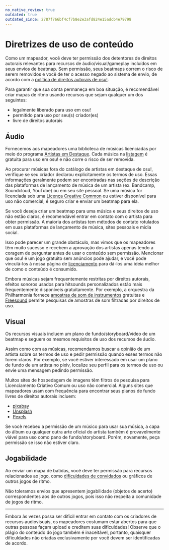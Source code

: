 ```yaml
---
no_native_review: true
outdated: true
outdated_since: 2787f766bf4cf7b8e2e3afd824e15adcb4e79798
---
```


# Diretrizes de uso de conteúdo

Como um mapeador, você deve ter permissão dos detentores de direitos autorais relevantes para recursos de áudio/visual/gameplay incluídos em seus envios de beatmap. Sem permissão, seus beatmaps correm o risco de serem removidos e você de ter o acesso negado ao sistema de envio, de acordo com a [política de direitos autorais de osu!](/wiki/Legal/Copyright).

Para garantir que sua conta permaneça em boa situação, é recomendável criar mapas de ritmo usando recursos que sejam qualquer um dos seguintes:

- legalmente liberado para uso em osu!
- permitido para uso por seu(s) criador(es)
- livre de direitos autorais

## Áudio

Fornecemos aos mapeadores uma biblioteca de músicas licenciadas por meio do programa [Artistas em Destaque](/wiki/Featured_Artists). Cada música na [listagem](https://osu.ppy.sh/beatmaps/artists) é gratuita para uso em osu! e não corre o risco de ser removida.

Ao procurar músicas fora do catálogo de artistas em destaque de osu!, verifique se seu criador declarou explicitamente os termos de uso. Essas informações geralmente podem ser encontradas nas seções de descrição das plataformas de lançamento de música de um artista (ex. Bandcamp, Soundcloud, YouTube) ou em seu site pessoal. Se uma música for licenciada sob uma [Licença Creative Common](https://creativecommons.org/licenses/by-nc-sa/3.0/) ou estiver disponível para uso não comercial, é seguro criar e enviar um beatmap para ela.

Se você deseja criar um beatmap para uma música e seus direitos de uso não estão claros, é recomendável entrar em contato com o artista para obter permissão. A maioria dos artistas tem métodos de contato rotulados em suas plataformas de lançamento de música, sites pessoais e mídia social.

Isso pode parecer um grande obstáculo, mas vimos que os mapeadores têm muito sucesso e recebem a aprovação dos artistas apenas tendo a coragem de perguntar antes de usar o conteúdo sem permissão. Mencionar que osu! é um jogo gratuito sem anúncios pode ajudar, e você pode vinculá-los à nossa página de [licenciamento](/wiki/Legal/Music_Licensing) para dá-los uma ideia melhor de como o conteúdo é consumido.

Embora músicas sejam frequentemente restritas por direitos autorais, efeitos sonoros usados para hitsounds personalizados estão mais frequentemente disponíveis gratuitamente. Por exemplo, a orquestra da Philharmonia fornece [amostras de som de instrumentos](https://philharmonia.co.uk/resources/sound-samples/) gratuitas e [Freesound](https://freesound.org) permite pesquisas de amostras de som filtradas por direitos de uso.

## Visual

Os recursos visuais incluem um plano de fundo/storyboard/vídeo de um beatmap e seguem os mesmos requisitos de uso dos recursos de áudio.

Assim como com as músicas, recomendamos buscar a opinião de um artista sobre os termos de uso e pedir permissão quando esses termos não forem claros. Por exemplo, se você estiver interessado em usar um plano de fundo de um artista no pixiv, localize seu perfil para os termos de uso ou envie uma mensagem pedindo permissão.

Muitos sites de hospedagem de imagens têm filtros de pesquisa para Licenciamento Criativo Comum ou uso não comercial. Alguns sites que mapeadores usam com frequência para encontrar seus planos de fundo livres de direitos autorais incluem:

- [pixabay](https://pixabay.com/)
- [Unsplash](https://unsplash.com/)
- [Pexels](https://www.pexels.com/)

Se você recebeu a permissão de um músico para usar sua música, a capa do álbum ou qualquer outra arte oficial do artista também é provavelmente viável para uso como pano de fundo/storyboard. Porém, novamente, peça permissão se isso não estiver claro.

## Jogabilidade

Ao enviar um mapa de batidas, você deve ter permissão para recursos relacionados ao jogo, como [dificuldades de convidados](/wiki/Beatmap/Guest_difficulty) ou gráficos de outros jogos de ritmo.

Não toleramos envios que apresentem jogabilidade (objetos de acerto) correspondentes aos de outros jogos, pois isso não respeita a comunidade de jogos de ritmo.

---

Embora às vezes possa ser difícil entrar em contato com os criadores de recursos audiovisuais, os mapeadores costumam estar abertos para que outras pessoas façam upload e creditem suas dificuldades! Observe que o plágio do conteúdo do jogo também é inaceitável, portanto, quaisquer dificuldades não criadas exclusivamente por você devem ser identificadas de acordo.
